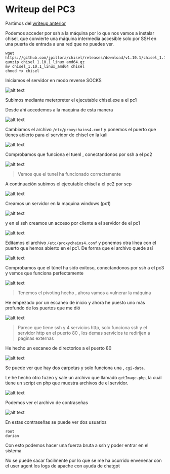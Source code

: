 # Writeup del PC3

Partimos del [writeup anterior](../PC2/README.md)

Podemos acceder por ssh a la máquina por lo que nos vamos a instalar chisel, que convierte una máquina intermedia accesible solo por SSH en una puerta de entrada a una red que no puedes ver.
```
wget https://github.com/jpillora/chisel/releases/download/v1.10.1/chisel_1.10.1_linux_amd64.gz
gunzip chisel_1.10.1_linux_amd64.gz
mv chisel_1.10.1_linux_amd64 chisel
chmod +x chisel
```

Iniciamos el servidor en modo reverse SOCKS

![alt text](img/image-4.png)

Subimos mediante meterpreter el ejecutable chisel.exe a el pc1 

Desde ahí accedemos a la maquina de esta manera 

![alt text](img/image-2.png)

Cambiamos el archivo `/etc/proxychains4.conf` y ponemos el puerto que tienes abierto para el servidor de chisel en la kali

![alt text](img/image-25.png)

Comprobamos que funciona el tuenl , conectandonos por ssh a el pc2

![alt text](img/image-3.png)

>Vemos que el tunel ha funcionado correctamente

A continuación subimos el ejecutable chisel a el pc2 por scp

![alt text](img/image-1.png)

Creamos un servidor en la maquina windows (pc1)

![alt text](img/image-22.png)

y en el ssh creamos un acceso por cliente a el servidor de el pc1

![alt text](img/image-7.png)

Editamos el archivo `/etc/proxychains4.conf` y ponemos otra línea con el puerto que hemos abierto en el pc1. De forma que el archivo quede así

![alt text](img/image-26.png)

Comprobamos que el túnel ha sido exitoso, conectandonos por ssh a el pc3 y vemos que funciona perfectamente 

![alt text](img/image-23.png)

> Tenemos el pivoting hecho , ahora vamos a vulnerar la máquina

He empezado por un escaneo de inicio y ahora he puesto uno más profundo de los puertos que me dió

![alt text](img/image-8.png)

> Parece que tiene ssh y 4 servicios http, solo funciona ssh y el servidor http en el puerto 80 , los demas servicios te redirijen a paginas externas

He hecho un escaneo de directorios a el puerto 80

![alt text](img/image-9.png)

Se puede ver que hay dos carpetas y solo funciona una , ```cgi-data```.

Le he hecho otro fuzeo y sale un archivo que llamado  `getImage.php`, la cuál tiene un script en php que muestra archivos de el servidor.

![alt text](img/image-10.png)

Podemos ver el archivo de contraseñas

![alt text](img/image-11.png)

En estas contraseñas se puede ver dos usuarios

```
root
durian
```

Con esto podemos hacer una fuerza bruta a ssh y poder entrar en el sistema

No se puede sacar facilmente por lo que se me ha ocurrido envenenar con el user agent los logs de apache con ayuda de chatgpt